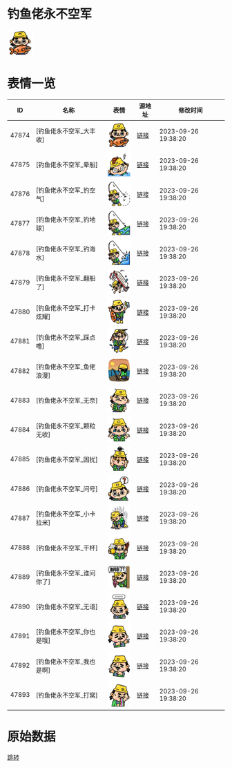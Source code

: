# 钓鱼佬永不空军

<img src="./cover.png" height="60" alt="cover" />

# 表情一览

|ID|名称|表情|源地址|修改时间|
|----|----|----|----|----|
|47874|[钓鱼佬永不空军_大丰收]|<img src="./pic/047874_%5B钓鱼佬永不空军_大丰收%5D.png" height="60" alt="大丰收"/>|[链接](https://i0.hdslb.com/bfs/garb/7c32645207baf5f4b8df6946610174d44a96c45d.png)|2023-09-26 19:38:20|
|47875|[钓鱼佬永不空军_晕船]|<img src="./pic/047875_%5B钓鱼佬永不空军_晕船%5D.png" height="60" alt="晕船"/>|[链接](https://i0.hdslb.com/bfs/garb/ab2e05c4ff709a311a5d073fb4848f03f6b0c19e.png)|2023-09-26 19:38:20|
|47876|[钓鱼佬永不空军_钓空气]|<img src="./pic/047876_%5B钓鱼佬永不空军_钓空气%5D.png" height="60" alt="钓空气"/>|[链接](https://i0.hdslb.com/bfs/garb/336fc7557c62f2a3910e1d092531ec57fde9eeb8.png)|2023-09-26 19:38:20|
|47877|[钓鱼佬永不空军_钓地球]|<img src="./pic/047877_%5B钓鱼佬永不空军_钓地球%5D.png" height="60" alt="钓地球"/>|[链接](https://i0.hdslb.com/bfs/garb/11405990dd5b9426134033581bde50ed4db919bc.png)|2023-09-26 19:38:20|
|47878|[钓鱼佬永不空军_钓海水]|<img src="./pic/047878_%5B钓鱼佬永不空军_钓海水%5D.png" height="60" alt="钓海水"/>|[链接](https://i0.hdslb.com/bfs/garb/338934d39aac268148969f4d8ccf6b5a1b7be6f0.png)|2023-09-26 19:38:20|
|47879|[钓鱼佬永不空军_翻船了]|<img src="./pic/047879_%5B钓鱼佬永不空军_翻船了%5D.png" height="60" alt="翻船了"/>|[链接](https://i0.hdslb.com/bfs/garb/4153c4d5079d5366b7b0400323f3b034ac70d7bf.png)|2023-09-26 19:38:20|
|47880|[钓鱼佬永不空军_打卡炫耀]|<img src="./pic/047880_%5B钓鱼佬永不空军_打卡炫耀%5D.png" height="60" alt="打卡炫耀"/>|[链接](https://i0.hdslb.com/bfs/garb/e509656e9f232430450d655d26e6c2e86ae14fbd.png)|2023-09-26 19:38:20|
|47881|[钓鱼佬永不空军_踩点噜]|<img src="./pic/047881_%5B钓鱼佬永不空军_踩点噜%5D.png" height="60" alt="踩点噜"/>|[链接](https://i0.hdslb.com/bfs/garb/51d2fa29521254ea26d9a4aef0d197bf85d39fc9.png)|2023-09-26 19:38:20|
|47882|[钓鱼佬永不空军_鱼佬浪漫]|<img src="./pic/047882_%5B钓鱼佬永不空军_鱼佬浪漫%5D.png" height="60" alt="鱼佬浪漫"/>|[链接](https://i0.hdslb.com/bfs/garb/27a3e7ada762c496bbc9913704014695fbf8327f.png)|2023-09-26 19:38:20|
|47883|[钓鱼佬永不空军_无奈]|<img src="./pic/047883_%5B钓鱼佬永不空军_无奈%5D.png" height="60" alt="无奈"/>|[链接](https://i0.hdslb.com/bfs/garb/25b4d69d0d8644c896187d0c821d333cc34eaa46.png)|2023-09-26 19:38:20|
|47884|[钓鱼佬永不空军_颗粒无收]|<img src="./pic/047884_%5B钓鱼佬永不空军_颗粒无收%5D.png" height="60" alt="颗粒无收"/>|[链接](https://i0.hdslb.com/bfs/garb/105247d5fb17c6372bb8d898b3ff99c2f1b13493.png)|2023-09-26 19:38:20|
|47885|[钓鱼佬永不空军_困扰]|<img src="./pic/047885_%5B钓鱼佬永不空军_困扰%5D.png" height="60" alt="困扰"/>|[链接](https://i0.hdslb.com/bfs/garb/5a65dd89a8537b60d87eed36406d5381b9be8610.png)|2023-09-26 19:38:20|
|47886|[钓鱼佬永不空军_问号]|<img src="./pic/047886_%5B钓鱼佬永不空军_问号%5D.png" height="60" alt="问号"/>|[链接](https://i0.hdslb.com/bfs/garb/a78804857e142e3e38ee48dcc9f62ad2c15f3e7e.png)|2023-09-26 19:38:20|
|47887|[钓鱼佬永不空军_小卡拉米]|<img src="./pic/047887_%5B钓鱼佬永不空军_小卡拉米%5D.png" height="60" alt="小卡拉米"/>|[链接](https://i0.hdslb.com/bfs/garb/d66cd0f3cb3fae9e7c7d07d743c845bd06c0a985.png)|2023-09-26 19:38:20|
|47888|[钓鱼佬永不空军_干杯]|<img src="./pic/047888_%5B钓鱼佬永不空军_干杯%5D.png" height="60" alt="干杯"/>|[链接](https://i0.hdslb.com/bfs/garb/0a4dad1ebd2a4726925641f259d71d6588e8c88e.png)|2023-09-26 19:38:20|
|47889|[钓鱼佬永不空军_谁问你了]|<img src="./pic/047889_%5B钓鱼佬永不空军_谁问你了%5D.png" height="60" alt="谁问你了"/>|[链接](https://i0.hdslb.com/bfs/garb/8064ccd0ef7af04bae543fae4f63a308fc570cc9.png)|2023-09-26 19:38:20|
|47890|[钓鱼佬永不空军_无语]|<img src="./pic/047890_%5B钓鱼佬永不空军_无语%5D.png" height="60" alt="无语"/>|[链接](https://i0.hdslb.com/bfs/garb/032f70c5cf46ab56ec723f14ae2e06ba8f1720a1.png)|2023-09-26 19:38:20|
|47891|[钓鱼佬永不空军_你也是哦]|<img src="./pic/047891_%5B钓鱼佬永不空军_你也是哦%5D.png" height="60" alt="你也是哦"/>|[链接](https://i0.hdslb.com/bfs/garb/aa2b892ef5dd53e7808b94f49e8345ba1630c197.png)|2023-09-26 19:38:20|
|47892|[钓鱼佬永不空军_我也是啊]|<img src="./pic/047892_%5B钓鱼佬永不空军_我也是啊%5D.png" height="60" alt="我也是啊"/>|[链接](https://i0.hdslb.com/bfs/garb/f467ad75ac330ed739af8ec6e823f853bcd394b8.png)|2023-09-26 19:38:20|
|47893|[钓鱼佬永不空军_打窝]|<img src="./pic/047893_%5B钓鱼佬永不空军_打窝%5D.png" height="60" alt="打窝"/>|[链接](https://i0.hdslb.com/bfs/garb/6011500ec0eda69187f561ee19f42ffefda08bc6.png)|2023-09-26 19:38:20|

# 原始数据

[跳转](./raw.json)

